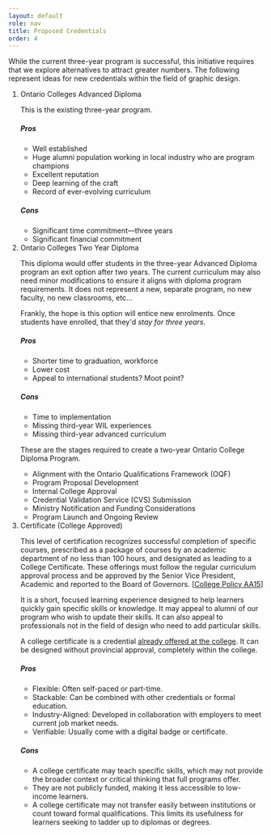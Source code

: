```yaml
---
layout: default
role: nav
title: Proposed Credentials
order: 4
---
```

<p>
	While the current three-year program is successful, this initiative requires that we explore alternatives to attract greater numbers. The following represent ideas for new credentials within the field of graphic design. 
</p>
<ol>
	<li>Ontario Colleges Advanced Diploma</li>
	<p>
		This is the existing three-year program. 
	</p>
	<h5>
		Pros
	</h5>
	<ul>
		<li>Well established</li>
		<li>Huge alumni population working in local industry who are program champions</li>
		<li>Excellent reputation</li>
		<li>Deep learning of the craft</li>
		<li>Record of ever-evolving curriculum</li>
	</ul>
	<h5>
		Cons
	</h5>
	<ul>
		<li>Significant time commitment—three years</li>
		<li>Significant financial commitment</li>
	</ul>
	<li>Ontario Colleges Two Year Diploma</li>
	<p>
		This diploma would offer students in the three-year Advanced Diploma program an exit option after two years. The current curriculum may also need minor modifications to ensure it aligns with diploma program requirements. It does not represent a new, separate program, no new faculty, no new classrooms, etc… 
	</p>
	<p>
		Frankly, the hope is this option will entice new enrolments. Once students have enrolled, that they'd <em>stay for three years</em>. 
	</p>
	<h5>
		Pros
	</h5>
	<ul>
		<li>Shorter time to graduation, workforce</li>
		<li>Lower cost</li>
		<li>Appeal to international students? Moot point?</li>
	</ul>
	<h5>
		Cons
	</h5>
	<ul>
		<li>Time to implementation</li>
		<li>Missing third-year WIL experiences</li>
		<li>Missing third-year advanced curriculum</li>
	</ul>
	<p>
		These are the stages required to create a two-year Ontario College Diploma Program. 
	</p>
	<ul>
		<li>Alignment with the Ontario Qualifications Framework (OQF)</li>
		<li>Program Proposal Development</li>
		<li>Internal College Approval</li>
		<li>Credential Validation Service (CVS) Submission</li>
		<li>Ministry Notification and Funding Considerations</li>
		<li>Program Launch and Ongoing Review</li>
	</ul>
	<li>Certificate (College Approved)</li>
	<p>
		This level of certification recognizes successful completion of specific courses, prescribed as a package of courses by an academic department of no less than 100 hours, and designated as leading to a College Certificate. These offerings must follow the regular curriculum approval process and be approved by the Senior Vice President, Academic and reported to the Board of Governors. [<a href="https://www.algonquincollege.com/policies/aa15">College Policy AA15</a>] 
	</p>
	<p>
		It is a short, focused learning experience designed to help learners quickly gain specific skills or knowledge. It may appeal to alumni of our program who wish to update their skills. It can also appeal to professionals not in the field of design who need to add particular skills. 
	</p>
	<p>
		A college certificate is a credential <a href="https://www.algonquincollege.com/academic-development/new-program-development/">already offered at the college</a>. It can be designed without provincial approval, completely within the college. 
	</p>
	<h5>
		Pros
	</h5>
	<ul>
		<li>Flexible: Often self-paced or part-time.</li>
		<li>Stackable: Can be combined with other credentials or formal education.</li>
		<li>Industry-Aligned: Developed in collaboration with employers to meet current job market needs.</li>
		<li>Verifiable: Usually come with a digital badge or certificate.</li>
	</ul>
	<h5>
		Cons
	</h5>
	<ul>
		<li>A college certificate may teach specific skills, which may not provide the broader context or critical thinking that full programs offer.</li>
		<li>They are not publicly funded, making it less accessible to low-income learners.</li>
		<li>A college certificate may not transfer easily between institutions or count toward formal qualifications. This limits its usefulness for learners seeking to ladder up to diplomas or degrees.</li>
	</ul>
</ol>
